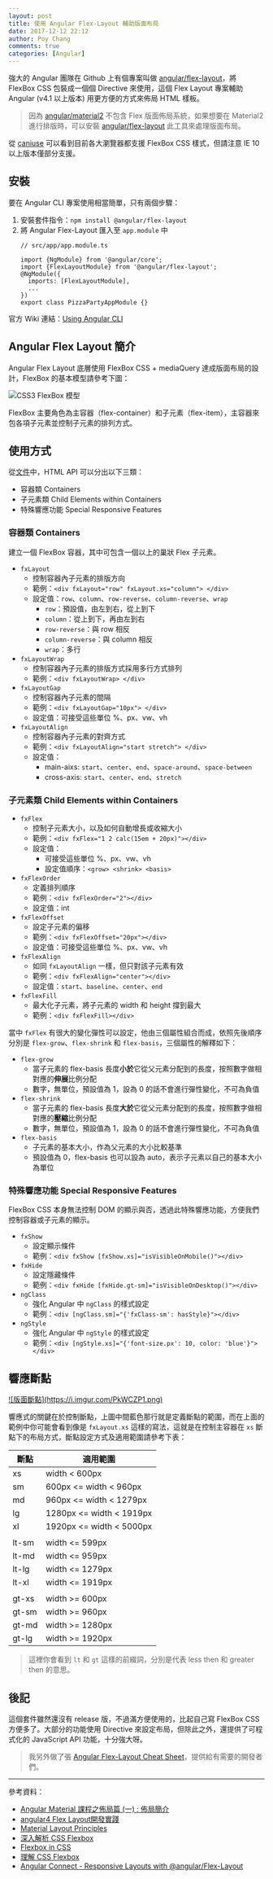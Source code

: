 ```yaml
---
layout: post
title: 使用 Angular Flex-Layout 輔助版面布局
date: 2017-12-12 22:12
author: Poy Chang
comments: true
categories: [Angular]
---
```

強大的 Angular 團隊在 Github 上有個專案叫做 [angular/flex-layout](https://github.com/angular/flex-layout)，將 FlexBox CSS 包裝成一個個 Directive 來使用，這個 Flex Layout 專案輔助 Angular (v4.1 以上版本) 用更方便的方式來佈局 HTML 樣板。

>因為 [angular/material2](https://github.com/angular/material2) 不包含 Flex 版面佈局系統，如果想要在 Material2 進行排版時，可以安裝 [angular/flex-layout](https://github.com/angular/flex-layout) 此工具來處理版面布局。 

從 [caniuse](https://caniuse.com/#feat=flexbox) 可以看到目前各大瀏覽器都支援 FlexBox CSS 樣式，但請注意 IE 10 以上版本僅部分支援。

## 安裝

要在 Angular CLI 專案使用相當簡單，只有兩個步驟：

1. 安裝套件指令：`npm install @angular/flex-layout`
2. 將 Angular Flex-Layout 匯入至 `app.module` 中
	```typescipt
	// src/app/app.module.ts
	
	import {NgModule} from '@angular/core';
	import {FlexLayoutModule} from '@angular/flex-layout';
	@NgModule({
	  imports: [FlexLayoutModule],
	  ...
	})
	export class PizzaPartyAppModule {}
	```

官方 Wiki 連結：[Using Angular CLI](https://github.com/angular/flex-layout/wiki/Using-Angular-CLI)

## Angular Flex Layout 簡介

Angular Flex Layout 底層使用 FlexBox CSS + mediaQuery 達成版面布局的設計，FlexBox 的基本模型請參考下圖：

![CSS3 FlexBox 模型](https://i.imgur.com/vdOtzAr.jpg)

FlexBox 主要角色為主容器（flex-container）和子元素（flex-item），主容器來包各項子元素並控制子元素的排列方式。

## 使用方式

從[文件](https://github.com/angular/flex-layout/wiki)中，HTML API 可以分出以下三類：

* 容器類 Containers
* 子元素類 Child Elements within Containers
* 特殊響應功能 Special Responsive Features

### 容器類 Containers

建立一個 FlexBox 容器，其中可包含一個以上的巢狀 Flex 子元素。

* `fxLayout`
	* 控制容器內子元素的排版方向
	* 範例：`<div fxLayout="row" fxLayout.xs="column"> </div>`
	* 設定值：`row`、`column`、`row-reverse`、`column-reverse`、`wrap`
		* `row`：預設值，由左到右，從上到下
		* `column`：從上到下，再由左到右
		* `row-reverse`：與 row 相反
		* `column-reverse`：與 column 相反
		* `wrap`：多行
* `fxLayoutWrap`
	* 控制容器內子元素的排版方式採用多行方式排列
	* 範例：`<div fxLayoutWrap> </div>`
* `fxLayoutGap`
	* 控制容器內子元素的間隔
	* 範例：`<div fxLayoutGap="10px"> </div>`
	* 設定值：可接受這些單位 %、px、vw、vh
* `fxLayoutAlign`
	* 控制容器內子元素的對齊方式
	* 範例：`<div fxLayoutAlign="start stretch"> </div>`
	* 設定值：
		* main-aixs: `start`、`center`、`end`、`space-around`、`space-between` 
		* cross-axis: `start`、`center`、`end`、`stretch`

### 子元素類 Child Elements within Containers

* `fxFlex`
	* 控制子元素大小，以及如何自動增長或收縮大小
	* 範例：`<div fxFlex="1 2 calc(15em + 20px)"></div>`
	* 設定值：
		* 可接受這些單位 %、px、vw、vh
		* 設定值順序：`<grow> <shrink> <basis>`
* `fxFlexOrder`
	* 定義排列順序
	* 範例：`<div fxFlexOrder="2"></div>`
	* 設定值：int
* `fxFlexOffset`
	* 設定子元素的偏移
	* 範例：`<div fxFlexOffset="20px"></div>`
	* 設定值：可接受這些單位 %、px、vw、vh
* `fxFlexAlign`
	* 如同 `fxLayoutAlign` 一樣，但只對該子元素有效
	* 範例：`<div fxFlexAlign="center"></div>`
	* 設定值：`start`、`baseline`、`center`、`end`
* `fxFlexFill`
	* 最大化子元素，將子元素的 width 和 height 撐到最大
	* 範例：`<div fxFlexFill></div>`

當中 `fxFlex` 有很大的變化彈性可以設定，他由三個屬性組合而成，依照先後順序分別是 `flex-grow`、`flex-shrink` 和 `flex-basis`，三個屬性的解釋如下：

* `flex-grow`
	* 當子元素的 flex-basis 長度**小於**它從父元素分配到的長度，按照數字做相對應的**伸展**比例分配
	* 數字，無單位，預設值為 1，設為 0 的話不會進行彈性變化，不可為負值
* `flex-shrink`
	* 當子元素的 flex-basis 長度**大於**它從父元素分配到的長度，按照數字做相對應的**壓縮**比例分配
	* 數字，無單位，預設值為 1，設為 0 的話不會進行彈性變化，不可為負值
* `flex-basis`
	* 子元素的基本大小，作為父元素的大小比較基準
	* 預設值為 0，flex-basis 也可以設為 auto，表示子元素以自己的基本大小為單位

### 特殊響應功能 Special Responsive Features

FlexBox CSS 本身無法控制 DOM 的顯示與否，透過此特殊響應功能，方便我們控制容器或子元素的顯示。 

* `fxShow`
	* 設定顯示條件
	* 範例：`<div fxShow [fxShow.xs]="isVisibleOnMobile()"></div>`
* `fxHide`
	* 設定隱藏條件
	* 範例：`<div fxHide [fxHide.gt-sm]="isVisibleOnDesktop()"></div>`
* `ngClass`
	* 強化 Angular 中 `ngClass` 的樣式設定
	* 範例：`<div [ngClass.sm]="{'fxClass-sm': hasStyle}"></div>`
* `ngStyle`
	* 強化 Angular 中 `ngStyle` 的樣式設定
	* 範例：`<div [ngStyle.xs]="{'font-size.px': 10, color: 'blue'}"></div>`

## 響應斷點

<a href="https://i.imgur.com/PkWCZP1.png" target="_blank">
  ![版面斷點](https://i.imgur.com/PkWCZP1.png)
</a>

響應式的關鍵在於控制斷點，上圖中間藍色那行就是定義斷點的範圍，而在上面的範例中你可能會看到像是 `fxLayout.xs` 這樣的寫法，這就是在控制主容器在 `xs` 斷點下的布局方式，斷點設定方式及適用範圍請參考下表：

<table class="table table-striped">
<thead>
  <tr>
    <th>斷點</th>
	<th>適用範圍</th>
  </tr>
</thead>
<tbody>
  <tr>
	<td>xs</td>
	<td>width < 600px</td>
  </tr>
  <tr>
	<td>sm</td>
	<td>600px <= width < 960px</td>
  </tr>
  <tr>
	<td>md</td>
	<td>960px <= width < 1279px</td>
  </tr>
  <tr>
	<td>lg</td>
	<td>1280px <= width < 1919px</td>
  </tr>
  <tr>
	<td>xl</td>
	<td>1920px <= width < 5000px</td>
  </tr>
  <tr>
	<td></td>
	<td></td>
  </tr>
  <tr>
	<td>lt-sm</td>
	<td>width <= 599px</td>
  </tr>
  <tr>
	<td>lt-md</td>
	<td>width <= 959px</td>
  </tr>
  <tr>
	<td>lt-lg</td>
	<td>width <= 1279px</td>
  </tr>
  <tr>
	<td>lt-xl</td>
	<td>width <= 1919px</td>
  </tr>
  <tr>
	<td></td>
	<td></td>
  </tr>
  <tr>
	<td>gt-xs</td>
	<td>width >= 600px</td>
  </tr>
  <tr>
	<td>gt-sm</td>
	<td>width >= 960px</td>
  </tr>
  <tr>
	<td>gt-md</td>
	<td>width >= 1280px</td>
  </tr>
  <tr>
	<td>gt-lg</td>
	<td>width >= 1920px</td>
  </tr>
</tbody>
</table>

>這裡你會看到 `lt` 和 `gt` 這樣的前綴詞，分別是代表 less then 和 greater then 的意思。

## 後記

這個套件雖然還沒有 release 版，不過滿方便使用的，比起自己寫 FlexBox CSS 方便多了。大部分的功能使用 Directive 來設定布局，但除此之外，還提供了可程式化的 JavaScript API 功能，十分強大呀。

>我另外做了張 [Angular Flex-Layout Cheat Sheet](https://poychang.github.io/angular-flex-layout-cheat-sheet/)，提供給有需要的開發者們。

----------

參考資料：

* [Angular Material 課程之佈局篇 (一) : 佈局簡介](https://segmentfault.com/a/1190000007215707)
* [angular4 Flex Layout開發實踐](http://blog.csdn.net/j_bleach/article/details/77513213)
* [Material Layout Principles](https://material.io/guidelines/layout/principles.html)
* [深入解析 CSS Flexbox](http://www.oxxostudio.tw/articles/201501/css-flexbox.html)
* [Flexbox in CSS](http://cssreference.io/flexbox/)
* [理解 CSS Flexbox](https://github.com/neal1991/articles-translator/blob/master/%E7%90%86%E8%A7%A3CSS%20Flexbox.md)
* [Angular Connect - Responsive Layouts with @angular/Flex-Layout](https://www.youtube.com/watch?v=geqjUtKJX5s)
